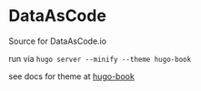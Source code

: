 # DataAsCode
Source for DataAsCode.io

run via ```hugo server --minify --theme hugo-book```

see docs for theme at [hugo-book](https://themes.gohugo.io/themes/hugo-book/)